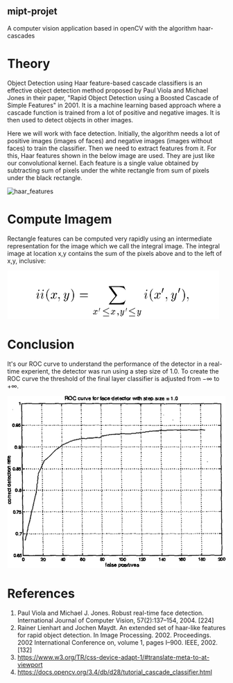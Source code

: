## mipt-projet

A computer vision application based in openCV with the algorithm haar-cascades

# Theory

Object Detection using Haar feature-based cascade classifiers is an effective object detection method proposed by Paul Viola and Michael Jones in their paper, "Rapid Object Detection using a Boosted Cascade of Simple Features" in 2001. It is a machine learning based approach where a cascade function is trained from a lot of positive and negative images. It is then used to detect objects in other images.

Here we will work with face detection. Initially, the algorithm needs a lot of positive images (images of faces) and negative images (images without faces) to train the classifier. Then we need to extract features from it. For this, Haar features shown in the below image are used. They are just like our convolutional kernel. Each feature is a single value obtained by subtracting sum of pixels under the white rectangle from sum of pixels under the black rectangle.

![haar_features](https://user-images.githubusercontent.com/55165630/143433964-254993ff-def9-4294-8902-e2c100119224.jpg)


# Compute Imagem

Rectangle features can be computed very rapidly using an intermediate representation for the image which we call the integral image. The integral image at location x,y contains the sum of the pixels above and to the left of x,y, inclusive:

![equation](images/equacao-removebg-preview.png)


# Conclusion

It's our ROC curve to understand the performance of the detector in a real-time experient, the detector was run using a step size of 1.0. To create the ROC curve the threshold of the final layer classifier is adjusted from −∞ to +∞.

![ROC](images/990517-fig-7-source-large.gif)


# References

1. Paul Viola and Michael J. Jones. Robust real-time face detection. International Journal of Computer Vision, 57(2):137–154, 2004. [224]
2. Rainer Lienhart and Jochen Maydt. An extended set of haar-like features for rapid object detection. In Image Processing. 2002. Proceedings. 2002 International Conference on, volume 1, pages I–900. IEEE, 2002. [132]
3. https://www.w3.org/TR/css-device-adapt-1/#translate-meta-to-at-viewport
4. https://docs.opencv.org/3.4/db/d28/tutorial_cascade_classifier.html
